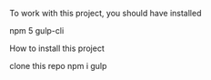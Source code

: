 To work with this project, you should have installed

npm 5
gulp-cli


How to install this project

clone this repo
npm i
gulp
